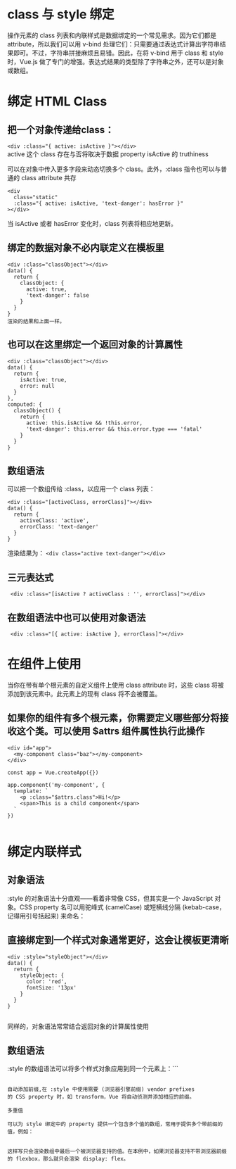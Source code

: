 # class 与 style 绑定  
操作元素的 class 列表和内联样式是数据绑定的一个常见需求。因为它们都是 attribute，所以我们可以用 v-bind 处理它们：只需要通过表达式计算出字符串结果即可。不过，字符串拼接麻烦且易错。因此，在将 v-bind 用于 class 和 style 时，Vue.js 做了专门的增强。表达式结果的类型除了字符串之外，还可以是对象或数组。  

# 绑定 HTML Class    
## 把一个对象传递给class：  
``` <div :class="{ active: isActive }"></div> ```  
active 这个 class 存在与否将取决于数据 property isActive 的 truthiness

可以在对象中传入更多字段来动态切换多个 class。此外，:class 指令也可以与普通的 class attribute 共存  
``` 
<div
  class="static"
  :class="{ active: isActive, 'text-danger': hasError }"
></div>
```

当 isActive 或者 hasError 变化时，class 列表将相应地更新。  

## 绑定的数据对象不必内联定义在模板里  
```
<div :class="classObject"></div>
data() {
  return {
    classObject: {
      active: true,
      'text-danger': false
    }
  }
}
渲染的结果和上面一样。
```
## 也可以在这里绑定一个返回对象的计算属性
```
<div :class="classObject"></div>
data() {
  return {
    isActive: true,
    error: null
  }
},
computed: {
  classObject() {
    return {
      active: this.isActive && !this.error,
      'text-danger': this.error && this.error.type === 'fatal'
    }
  }
}

```
## 数组语法
可以把一个数组传给 :class，以应用一个 class 列表：
```
<div :class="[activeClass, errorClass]"></div>
data() {
  return {
    activeClass: 'active',
    errorClass: 'text-danger'
  }
}

```
渲染结果为： ``` <div class="active text-danger"></div> ```

## 三元表达式 
``` <div :class="[isActive ? activeClass : '', errorClass]"></div>```

## 在数组语法中也可以使用对象语法 
``` <div :class="[{ active: isActive }, errorClass]"></div>```

# 在组件上使用 
当你在带有单个根元素的自定义组件上使用 class attribute 时，这些 class 将被添加到该元素中。此元素上的现有 class 将不会被覆盖。  

## 如果你的组件有多个根元素，你需要定义哪些部分将接收这个类。可以使用 $attrs 组件属性执行此操作
```
<div id="app">
  <my-component class="baz"></my-component>
</div>

const app = Vue.createApp({})

app.component('my-component', {
  template: `
    <p :class="$attrs.class">Hi!</p>
    <span>This is a child component</span>
  `
})


```

# 绑定内联样式
## 对象语法
:style 的对象语法十分直观——看着非常像 CSS，但其实是一个 JavaScript 对象。CSS property 名可以用驼峰式 (camelCase) 或短横线分隔 (kebab-case，记得用引号括起来) 来命名：

## 直接绑定到一个样式对象通常更好，这会让模板更清晰

```
<div :style="styleObject"></div>
data() {
  return {
    styleObject: {
      color: 'red',
      fontSize: '13px'
    }
  }
}


```

同样的，对象语法常常结合返回对象的计算属性使用

## 数组语法
:style 的数组语法可以将多个样式对象应用到同一个元素上：```<div :style="[baseStyles, overridingStyles]"></div>
 ```

自动添加前缀,在 :style 中使用需要 (浏览器引擎前缀) vendor prefixes
的 CSS property 时，如 transform，Vue 将自动侦测并添加相应的前缀。

多重值 

可以为 style 绑定中的 property 提供一个包含多个值的数组，常用于提供多个带前缀的值，例如：
```
<div :style="{ display: ['-webkit-box', '-ms-flexbox', 'flex'] }"></div>

```

这样写只会渲染数组中最后一个被浏览器支持的值。在本例中，如果浏览器支持不带浏览器前缀的 flexbox，那么就只会渲染 display: flex。